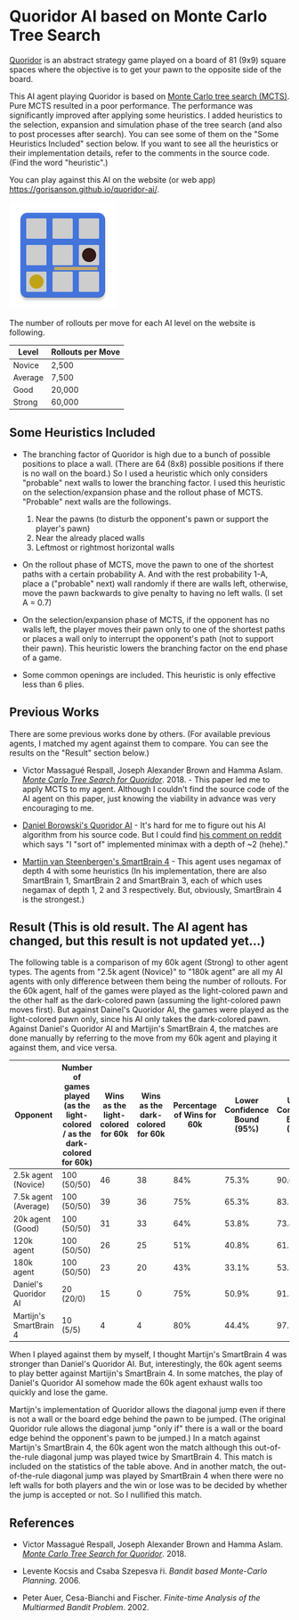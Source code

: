 # Quoridor AI based on Monte Carlo Tree Search

[Quoridor](https://en.wikipedia.org/wiki/Quoridor) is an abstract strategy game played on a board of 81 (9x9) square spaces where the objective is to get your pawn to the opposite side of the board.

This AI agent playing Quoridor is based on [Monte Carlo tree search (MCTS)](https://en.wikipedia.org/wiki/Monte_Carlo_tree_search). Pure MCTS resulted in a poor performance. The performance was significantly improved after applying some heuristics. I added heuristics to the selection, expansion and simulation phase of the tree search (and also to post processes after search). You can see some of them on the "Some Heuristics Included" section below. If you want to see all the heuristics or their implementation details, refer to the comments in the source code. (Find the word "heuristic".)

You can play against this AI on the website (or web app) https://gorisanson.github.io/quoridor-ai/.

[![Play-Quoridor-against-AI-logo](./src/meta/icons_192.png "Play Quoridor againt AI")](https://gorisanson.github.io/quoridor-ai/)

The number of rollouts per move for each AI level on the website is following.

| Level   | Rollouts per Move |
| -----   | ---- |
| Novice  | 2,500 |
| Average | 7,500 |
| Good    | 20,000 |
| Strong  | 60,000 |

## Some Heuristics Included
* The branching factor of Quoridor is high due to a bunch of possible positions to place a wall. (There are 64 (8x8) possible positions if there is no wall on the board.) So I used a heuristic which only considers "probable" next walls to lower the branching factor. I used this heuristic on the selection/expansion phase and the rollout phase of MCTS. "Probable" next walls are the followings.
    
    1. Near the pawns (to disturb the opponent's pawn or support the player's pawn)
    1. Near the already placed walls
    1. Leftmost or rightmost horizontal walls

* On the rollout phase of MCTS, move the pawn to one of the shortest paths with a certain probability A. And with the rest probability 1-A, place a ("probable" next) wall randomly if there are walls left, otherwise, move the pawn backwards to give penalty to having no left walls. (I set A = 0.7)

* On the selection/expansion phase of MCTS, if the opponent has no walls left, the player moves their pawn only to one of the shortest paths or places a wall only to interrupt the opponent's path (not to support their pawn). This heuristic lowers the branching factor on the end phase of a game.

* Some common openings are included. This heuristic is only effective less than 6 plies.  


## Previous Works

There are some previous works done by others.
(For available previous agents, I matched my agent against them to compare. You can see the results on the "Result" section below.)

* Victor Massagué Respall, Joseph Alexander Brown and Hamma Aslam. *[Monte Carlo Tree Search for Quoridor](https://www.researchgate.net/publication/327679826_Monte_Carlo_Tree_Search_for_Quoridor)*. 2018. - This paper led me to apply MCTS to my agent. Although I couldn't find the source code of the AI agent on this paper, just knowing the viability in advance was very encouraging to me.

* [Daniel Borowski's Quoridor AI](https://danielborowski.github.io/site/quoridor-ai/display.html) - It's hard for me to figure out his AI algorithm from his source code. But I could find [his comment on reddit](https://www.reddit.com/r/learnprogramming/comments/461woc/cminimax_implementation_for_quoridor/d01yo1m?utm_source=share&utm_medium=web2x) which says "I "sort of" implemented minimax with a depth of ~2 (hehe)."

* [Martijn van Steenbergen's SmartBrain 4](https://github.com/MedeaMelana/quoridorai) - This agent uses negamax of depth 4 with some heuristics (In his implementation, there are also SmartBrain 1, SmartBrain 2 and SmartBrain 3, each of which uses negamax of depth 1, 2 and 3 respectively. But, obviously, SmartBrain 4 is the strongest.)

## Result (This is old result. The AI agent has changed, but this result is not updated yet...)
The following table is a comparison of my 60k agent (Strong) to other agent types. The agents from "2.5k agent (Novice)" to "180k agent" are all my AI agents with only difference between them being the number of rollouts. For the 60k agent, half of the games were played as the light-colored pawn and the other half as the dark-colored pawn (assuming the light-colored pawn moves first). But against Dainel's Quoridor AI, the games were played as the light-colored pawn only, since his AI only takes the dark-colored pawn. Against Daniel's Quoridor AI and Martijin's SmartBrain 4, the matches are done manually by referring to the move from my 60k agent and playing it against them, and vice versa.

| Opponent | Number of games played (as the light-colored / as the dark-colored for 60k) | Wins as the light-colored for 60k | Wins as the dark-colored for 60k | Percentage of Wins for 60k | Lower Confidence Bound (95%) | Upper Confidence Bound (95%)
| -------------------- | ----- | ---- | ---- | --- | --- | --- |
| 2.5k agent (Novice)  | 100 (50/50) | 46 | 38 | 84% | 75.3% | 90.6% |
| 7.5k agent (Average) | 100 (50/50) | 39 | 36 | 75% | 65.3% | 83.1% |
| 20k agent (Good)     | 100 (50/50) | 31 | 33 | 64% | 53.8% | 73.4% |
| 120k agent           | 100 (50/50) | 26 | 25 | 51% | 40.8% | 61.1% |
| 180k agent           | 100 (50/50) | 23 | 20 | 43% | 33.1% | 53.3% |
| Daniel's Quoridor AI | 20 (20/0) | 15 | 0 | 75% | 50.9% | 91.3% | 
| Martijn's SmartBrain 4 | 10 (5/5) | 4 | 4 | 80% | 44.4% | 97.5% |

When I played against them by myself, I thought Martijn's SmartBrain 4 was stronger than Daniel's Quoridor AI. But, interestingly, the 60k agent seems to play better against Martijin's SmartBrain 4. In some matches, the play of Daniel's Quoridor AI somehow made the 60k agent exhaust walls too quickly and lose the game.

Martijn's implementation of Quoridor allows the diagonal jump even if there is not a wall or the board edge behind the pawn to be jumped. (The original Quoridor rule allows the diagonal jump "only if" there is a wall or the board edge behind the opponent's pawn to be jumped.) In a match against Martijn's SmartBrain 4, the 60k agent won the match although this out-of-the-rule diagonal jump was played twice by SmartBrain 4. This match is included on the statistics of the table above. And in another match, the out-of-the-rule diagonal jump was played by SmartBrain 4 when there were no left walls for both players and the win or lose was to be decided by whether the jump is accepted or not. So I nullified this match.


## References

* Victor Massagué Respall, Joseph Alexander Brown and Hamma Aslam. *[Monte Carlo Tree Search for Quoridor](https://www.researchgate.net/publication/327679826_Monte_Carlo_Tree_Search_for_Quoridor)*. 2018.

* Levente Kocsis and Csaba Szepesva ́ri. *Bandit based Monte-Carlo Planning*. 2006.

* Peter Auer, Cesa-Bianchi and Fischer. *Finite-time Analysis of the Multiarmed Bandit Problem*. 2002.


